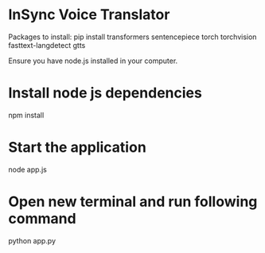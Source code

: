# InSync Voice Translator

Packages to install:
pip install transformers
sentencepiece
torch torchvision
fasttext-langdetect
gtts

Ensure you have node.js installed in your computer.

# Install node js dependencies
npm install          
# Start the application      
node app.js     
# Open new terminal and run following command
python app.py
